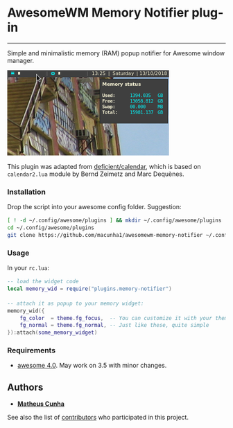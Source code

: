 # AwesomeWM Memory Notifier plug-in
---

Simple and minimalistic memory (RAM) popup notifier for Awesome window manager.

![Screenshot](/screenshot.png?raw=true "Screenshot")

This plugin was adapted from [deficient/calendar](https://github.com/deficient/calendar.git),
which is based on `calendar2.lua` module by Bernd Zeimetz and Marc Dequènes.

### Installation

Drop the script into your awesome config folder. Suggestion:

```bash
[ ! -d ~/.config/awesome/plugins ] && mkdir ~/.config/awesome/plugins
cd ~/.config/awesome/plugins
git clone https://github.com/macunha1/awesomewm-memory-notifier ~/.config/awesome/plugins/memory-notifier
```

### Usage

In your `rc.lua`:

```lua
-- load the widget code
local memory_wid = require("plugins.memory-notifier")

-- attach it as popup to your memory widget:
memory_wid({
    fg_color  = theme.fg_focus,  -- You can customize it with your theme's colors
    fg_normal = theme.fg_normal, -- Just like these, quite simple
}):attach(some_memory_widget)
```


### Requirements

* [awesome 4.0](http://awesome.naquadah.org/). May work on 3.5 with minor changes.

## Authors

* [**Matheus Cunha** ](https://github.com/macunha1)

See also the list of [contributors](https://github.com/macunha1/awesomewm-memory-notifier/contributors) who participated in this project.<Paste>
